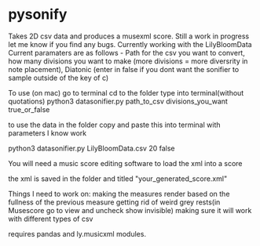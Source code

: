 # pysonify
Takes 2D csv data and produces a musexml score.
Still a work in progress let me know if you find any bugs.
Currently working with the LilyBloomData
Current paramaters are as follows - Path for the csv you want to convert, how many divisions you want to make 
(more divisions = more diversrity in note placement), Diatonic (enter in false if you dont want the sonifier 
to sample outside of the key of c)

To use (on mac) go to terminal
cd to the folder
type into terminal(without quotations) python3 datasonifier.py path_to_csv divisions_you_want true_or_false

to use the data in the folder copy and paste this into terminal with parameters I know work

python3 datasonifier.py LilyBloomData.csv 20 false

You will need a music score editing software to load the xml into a score

the xml is saved in the folder and titled "your_generated_score.xml"

Things I need to work on:
	making the measures render based on the fullness of the previous measure 
	getting rid of weird grey rests(in Musescore go to view and uncheck show invisible)
	making sure it will work with different types of csv

requires pandas and ly.musicxml modules.
